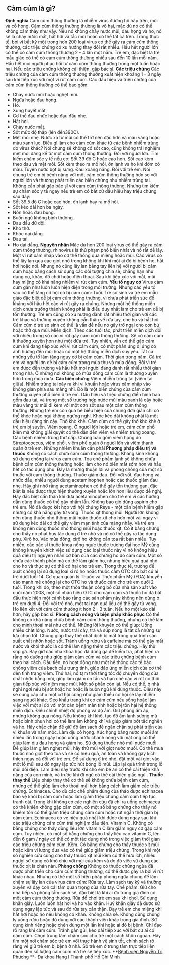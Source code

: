 ## ️ Cảm cúm là gì?

**Định nghĩa**
Cảm cúm thông thường là nhiễm virus đường hô hấp trên, mũi và cổ họng. Cảm cúm thông thường thường là vô hại, mặc dù nó có thể không cảm thấy như vậy. Nếu nó không chảy nước mũi, đau họng và ho, nó sẽ là chảy nước mắt, hắt hơi và tắc mũi hoặc có thể tất cả trên. Trong thực tế, bởi vì bất kỳ một trong hơn 200 loại virus có thể gây ra cảm cúm thông thường, các triệu chứng có xu hướng thay đổi rất nhiều.
Hầu hết người lớn có thể có cảm cúm thông thường 2 - 4 lần một năm. Trẻ em, đặc biệt là trẻ mẫu giáo có thể có cảm cúm thông thường nhiều sáu đến 10 lần mỗi năm.
Hầu hết mọi người phục hồi từ cảm cúm thông thường trong một tuần hoặc hai. Nếu các triệu chứng không cải thiện, gặp bác sĩ.
**Các triệu chứng**
Các triệu chứng của cảm cúm thông thường thường xuất hiện khoảng 1 - 3 ngày sau khi tiếp xúc với một vi rút cảm cúm. Các dấu hiệu và triệu chứng của cảm cúm thông thường có thể bao gồm:
- Chảy nước mũi hoặc nghẹt mũi.
- Ngứa hoặc đau họng.
- Ho.
- Xung huyết mắt,
- Cơ thể đau nhức hoặc đau đầu nhẹ.
- Hắt hơi.
- Chảy nước mắt.
- Sốt mức độ thấp (lên đến390C).
- Mệt mỏi nhẹ.
Nước xả từ mũi có thể trở nên đặc hơn và màu vàng hoặc màu xanh lục. Điều gì làm cho cảm cúm khác từ các bệnh nhiễm trùng do virus khác? Nói chung sẽ không có sốt cao, cũng không trải nghiệm mệt mỏi đáng kể từ một cảm cúm thông thường.
Đối với người lớn. Tìm kiếm chăm sóc y tế nếu có:
Sốt 39 độ C hoặc cao hơn.
Sốt cao kèm theo đau và mệt mỏi.
Sốt kèm theo ra mồ hôi, ớn lạnh và ho khi đờm có màu.
Tuyến nước bọt bị sưng.
Đau xoang nặng.
Đối với trẻ em. Nói chung trẻ em bị bệnh nặng với một cảm cúm thông thường hơn so với người lớn và thường phát triển các biến chứng như nhiễm trùng tai. Không cần phải gặp bác sĩ với cảm cúm thông thường. Nhưng tìm kiếm sự chăm sóc y tế ngay nếu trẻ em có bất cứ dấu hiệu hay triệu chứng sau đây:
- Sốt 39,5 độ C hoặc cao hơn, ớn lạnh hay ra mồ hôi.
- Sốt kéo dài hơn ba ngày.
- Nôn hoặc đau bụng.
- Buồn ngủ không bình thường.
- Đau đầu dữ dội.
- Khó thở.
- Khóc dai dẳng.
- Đau tai.
- Ho dai dẳng.
**Nguyên nhân**
Mặc dù hơn 200 loại virus có thể gây ra cảm cúm thông thường, rhinovirus là thủ phạm phổ biến nhất và nó rất dễ lây.
Một vi rút xâm nhập vào cơ thể thông qua miệng hoặc mũi. Các virus có thể lây lan qua các giọt nhỏ trong không khí khi một ai đó bị bệnh ho, hắt hơi hoặc nói. Nhưng nó cũng lây lan bằng tay liên hệ với người bị cảm cúm hoặc bằng cách sử dụng các đối tượng chia sẻ, chẳng hạn như dụng cụ, khăn, đồ chơi hoặc điện thoại. Sau khi tiếp xúc với mắt, mũi hay miệng có khả năng nhiễm vi rút cảm cúm.
**Yếu tố nguy cơ**
Virus cảm cúm gần như luôn luôn hiện diện trong môi trường. Nhưng các yếu tố sau có thể tăng cơ hội có bị cảm cúm:
Tuổi. Trẻ sơ sinh và trẻ em mẫu giáo đặc biệt dễ bị cảm cúm thông thường, vì chưa phát triển sức đề kháng với hầu hết các vi rút gây ra chúng. Nhưng một hệ thống miễn dịch chưa trưởng thành không phải là điều duy nhất làm cho trẻ em dễ bị tổn thương. Trẻ em cũng có xu hướng dành rất nhiều thời gian với các trẻ khác và thường xuyên không cẩn thận về rửa tay, che ho và hắt hơi. Cảm cúm ở trẻ sơ sinh có thể là vấn đề nếu nó gây trở ngại cho con bú hoặc thở qua mũi.
Miễn dịch. Theo các tuổi tác, phát triển miễn dịch đối với nhiều trong số các vi rút gây cảm cúm thông thường. Sẽ có cảm cúm ít thường xuyên hơn như một đứa trẻ. Tuy nhiên, vẫn có thể gặp cảm cúm khi đang tiếp xúc với vi rút cảm cúm, có một phản ứng dị ứng có ảnh hưởng đến mũi hoặc có một hệ thống miễn dịch suy yếu. Tất cả những yếu tố làm tăng nguy cơ bị cảm cúm.
Thời gian trong năm. Cả trẻ em và người lớn dễ bị cảm cúm trong mùa thu và mùa đông. Bởi vì trẻ em được đến trường và hầu hết mọi người đang dành rất nhiều thời gian trong nhà. Ở những nơi không có mùa đông cảm cúm là thường xuyên hơn trong mùa mưa.
**Các biến chứng**
Viêm nhiễm trùng tai (viêm tai giữa). Nhiễm trùng tai xảy ra khi vi khuẩn hoặc virus xâm nhập vào không gian phía sau màng nhĩ. Đó là một biến chứng của cảm cúm thường xuyên phổ biến ở trẻ em. Dấu hiệu và triệu chứng điển hình bao gồm đau tai, và trong một số trường hợp nước mũi màu xanh lá cây hoặc màu vàng từ mũi đi kèm với một cơn sốt sau một cảm cúm thông thường. Những trẻ em còn quá bé biểu hiện của chúng đơn giản chỉ có thể khóc hoặc ngủ không ngừng nghỉ. Khóc kéo dài không phải là một dấu hiệu đáng tin cậy.
Thở khò khè. Cảm cúm có thể gây thở khò khè ở trẻ em bị suyễn.
Viêm xoang. Ở người lớn hoặc trẻ em, cảm cúm phổ biến mà không giải quyết có thể dẫn đến viêm và nhiễm trùng xoang.
Các bệnh nhiễm trùng thứ cấp. Chúng bao gồm viêm họng do Streptococcus, viêm phổi, viêm phế quản ở người lớn và viêm thanh quản ở trẻ em. Những nhiễm khuẩn cần phải
**Phương pháp điều trị và thuốc**
Không có cách chữa cảm cúm thông thường. Kháng sinh không sử dụng chống lại virus cảm cúm. Toa chế phẩm lạnh sẽ không chữa bệnh cảm cúm thông thường hoặc làm cho nó biến mất sớm hơn và hầu hết có tác dụng phụ. Đây là những thuận lợi và phòng chống của một số thuốc với cảm thông thường.
Thuốc giảm đau. Đối với sốt, đau họng và nhức đầu, nhiều người dùng acetaminophen hoặc các thuốc giảm đau nhẹ. Hãy ghi nhớ rằng acetaminophen có thể gây tổn thương gan, đặc biệt là nếu được thực hiện thường xuyên hoặc lớn hơn liều được đề nghị. Hãy đặc biệt cẩn thận khi đưa acetaminophen cho trẻ em vì các hướng dẫn dùng thuốc có thể gây nhầm lẫn. Không bao giờ dùng aspirin cho trẻ em. Nó đã được kết hợp với hội chứng Reye - một căn bệnh hiếm gặp nhưng có khả năng gây tử vong.
Thuốc xịt thông mũi. Người lớn không nên dùng thuốc nhỏ thông mũi hoặc thuốc xịt cho hơn một vài ngày vì sử dụng kéo dài có thể gây viêm mạn tính của màng nhầy. Và trẻ em không nên dùng thuốc nhỏ thông mũi hoặc thuốc xịt. Có ít bằng chứng cho thấy nó phát huy tác dụng ở trẻ nhỏ và nó có thể gây ra tác dụng phụ.
Xirô ho. Vào mùa đông, xirô ho không cần toa rất bán nhiều. Tuy nhiên, các bác sĩ thuộc khoa nồng ngực thuộc trường đại học Mỹ cũng không khuyến khích việc sử dụng các loại thuốc này vì nó không hiệu quả điều trị nguyên nhân cơ bản của các chứng ho do cảm cúm. Một số chứa các thành phần mà có thể làm giảm ho, nhưng hiệu quả quá nhỏ cho ho và thực sự có thể có hại cho trẻ em. Trong thực tế, trường đề xuất chống lại sử dụng loại xi rô ho hoặc thuốc cảm OTC cho bất cứ ai trẻ dưới tuổi 14. Cơ quan quản lý Thuốc và Thực phẩm Mỹ (FDA) khuyến cáo mạnh mẽ chống lại cho OTC ho và thuốc cảm cho trẻ em dưới 2 tuổi. Trong khi đó, theo một thỏa thuận công bố của nhà sản xuất vào cuối năm 2008, một số nhãn hiệu OTC cho cảm cúm và thuốc ho đã bắt đầu thực hiện một cảnh báo rằng các sản phẩm này không nên dùng ở trẻ em dưới 4. Đối với trẻ nhỏ, một tai nạn quá liều có thể gây tử vong. Ho liên kết với cảm cúm thường ít hơn 2 - 3 tuần. Nếu ho một kéo dài hơn, hãy gặp bác sĩ.
**Phong cách sống và biện pháp khắc phục**
Có thể không có khả năng chữa bệnh cảm cúm thông thường, nhưng có thể làm cho mình thoải mái như có thể. Những lời khuyên có thể giúp:
Uống nhiều chất lỏng. Nước, nước trái cây, trà và súp nóng là tất cả những sự lựa chọn tốt. Chúng giúp thay thế chất dịch bị mất trong quá trình sản xuất chất nhờn hoặc sốt. Tránh uống rượu và caffeine mà có thể gây mất nước và khói thuốc lá có thể làm nặng thêm các triệu chứng.
Hãy thử súp gà. Bây giờ các nhà khoa học đã dùng gà để kiểm tra, phát hiện ra rằng nó dường như giúp giảm cảm cúm và các triệu chứng bệnh cúm theo hai cách. Đầu tiên, nó hoạt động như một hệ thống các tế bào chống viêm của bạch cầu trung tính, giúp đáp ứng miễn dịch của cơ thể đến tình trạng viêm. Thứ hai, nó tạm thời tăng tốc độ chuyển động của chất nhờn bằng mũi, giúp làm giảm ùn tắc và hạn chế các vi rút có thời gian tiếp xúc với niêm mạc mũi.
Một số phần còn lại. Nếu có thể, ở nhà nghỉ ngơi nếu bị sốt hoặc ho hoặc là buồn ngủ khi dùng thuốc. Điều này sẽ cung cấp cho một cơ hội cũng như giảm thiểu cơ hội sẽ lây nhiễm sang người khác. Đeo khẩu trang khi có cảm cúm nếu sống hoặc làm việc với một ai đó với một căn bệnh mãn tính hoặc bị tổn hại hệ thống miễn dịch.
Điều chỉnh nhiệt độ phòng và độ ẩm. Giữ phòng ấm áp, nhưng không quá nóng. Nếu không khí khô, tạo độ ẩm lạnh sương mù hoặc bình phun hơi có thể làm ẩm không khí và giúp giảm bớt tắc nghẽn và ho. Hãy chắc chắn để giữ độ ẩm sạch để ngăn chặn sự phát triển của vi khuẩn và nấm mốc.
Làm dịu cổ họng. Xúc họng bằng nước muối ấm nhiều lần trong ngày hoặc uống nước chanh nóng với mật ong có thể giúp làm dịu đau họng và giảm ho.
Sử dụng thuốc nhỏ mũi nước muối. Để giúp làm giảm nghẹt mũi, hãy thử mũi với giọt nước muối. Có thể mua thuốc nhỏ giọt theo toa và sẽ có hiệu quả, an toàn và không gây kích thích ngay cả đối với trẻ em. Để sử dụng ở trẻ nhỏ, đặt một vài giọt vào một lỗ mũi sau đó ngay lập tức hút bóng lỗ mũi. Lặp lại quá trình trong lỗ mũi đối diện. Làm điều này trước khi cho em bé ăn có thể cải thiện khả năng của con mình, và trước khi đi ngủ có thể cải thiện giấc ngủ .
**Thuốc thay thế**
Liệu pháp thay thế có thể sẽ không chữa bệnh cảm cúm, nhưng có thể giúp làm cho thoải mái hơn bằng cách làm giảm các triệu chứng.
Echinacea. Cho dù các chế phẩm dùng của thảo dược echinacea bảo vệ khỏi bị cảm cúm hoặc làm giảm triệu chứng cảm cúm tiếp tục tranh cãi. Trong khi không có các nghiên cứu đã chỉ ra uống echinacea có thể khiến không gặp cảm cúm, có một số bằng chứng cho thấy nó khiêm tốn có thể giảm triệu chứng cảm cúm hoặc rút ngắn thời gian bị cảm cúm. Echinacea có vẻ hiệu quả nhất khi được dùng ngay sau khi các triệu chứng cảm cúm trải nghiệm đầu tiên.
Vitamin C. Không có bằng chứng cho thấy dùng liều lớn vitamin C làm giảm nguy cơ gặp cảm cúm. Tuy nhiên, có một số bằng chứng cho thấy liều cao vitamin C, lên đến 6 gam / ngày có thể có một tác dụng nhỏ trong việc giảm thời gian các triệu chứng cảm cúm.
Kẽm. Có bằng chứng cho thấy thuốc xịt mũi hoặc kẽm vi lượng đưa vào có thể giúp giảm triệu chứng. Trong khi một số nghiên cứu cũng cho thấy thuốc xịt mũi kẽm có thể hữu ích, nhiều người sử dụng có khó chịu với mùi của kẽm và do đó việc sử dụng các thuốc xịt là chán nản.
**Phòng chống**
Không có thuốc chủng ngừa đã được phát triển cho cảm cúm thông thường, có thể được gây ra bởi vi rút khác nhau. Nhưng có thể một số biện pháp phòng ngừa chung để làm chậm sự lây lan của virus cảm cúm:
Rửa tay. Làm sạch tay kỹ và thường xuyên và dạy con cái tầm quan trọng của rửa tay.
Chế phẩm. Giữ cho nhà bếp và phòng tắm sạch sẽ, đặc biệt là khi ai đó trong gia đình có một cảm cúm thông thường. Rửa đồ chơi trẻ em sau khi chơi.
Sử dụng khăn giấy. Luôn luôn hắt hơi và ho vào khăn. Huỷ khăn giấy đã được sử dụng ngay lập tức và sau đó rửa tay cẩn thận. Dạy trẻ em che miệng khi hắt hơi hoặc ho nếu không có khăn.
Không chia sẻ. Không dùng chung ly uống rượu hoặc đồ dùng với các thành viên khác trong gia đình. Sử dụng kính riêng hoặc chén dùng một lần khi hoặc ai đó bị bệnh.
Chỉ đạo rõ ràng khi cảm cúm. Tránh gần gũi, kéo dài tiếp xúc với bất cứ ai có cảm cúm.
Chọn trung tâm chăm sóc cho trẻ một cách khôn ngoan. Hãy tìm một nơi chăm sóc trẻ em với thực hành vệ sinh tốt, chính sách rõ ràng về giữ trẻ em bị bệnh ở nhà. Số trẻ em ở trung tâm trực tiếp liên quan đến số lượng cảm cúm mà trẻ sẽ tiếp xúc.
**[Bệnh viện Nguyễn Tri Phương](https://bvnguyentriphuong.com.vn/) **- Đa khoa Hạng I Thành phố Hồ Chí Minh
